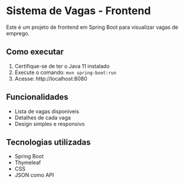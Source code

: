 # Sistema de Vagas - Frontend

Este é um projeto de frontend em Spring Boot para visualizar vagas de emprego.

## Como executar

1. Certifique-se de ter o Java 11 instalado
2. Execute o comando: `mvn spring-boot:run`
3. Acesse: http://localhost:8080

## Funcionalidades

- Lista de vagas disponíveis
- Detalhes de cada vaga
- Design simples e responsivo

## Tecnologias utilizadas

- Spring Boot
- Thymeleaf
- CSS
- JSON como API

